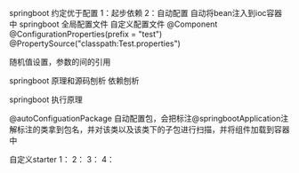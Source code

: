 springboot 约定优于配置
1：起步依赖
2：自动配置
自动将bean注入到ioc容器中
springboot 全局配置文件
自定义配置文件
@Component
@ConfigurationProperties(prefix = "test")
@PropertySource("classpath:Test.properties")

随机值设置，参数的间的引用

springboot 原理和源码刨析
依赖刨析

springboot 执行原理

@autoConfiguationPackage  自动配置包，会把标注@springbootApplication注解标注的类拿到包名，并对该类以及该类下的子包进行扫描，并将组件加载到容器中

自定义starter
1： 
2：
3：
4：

 